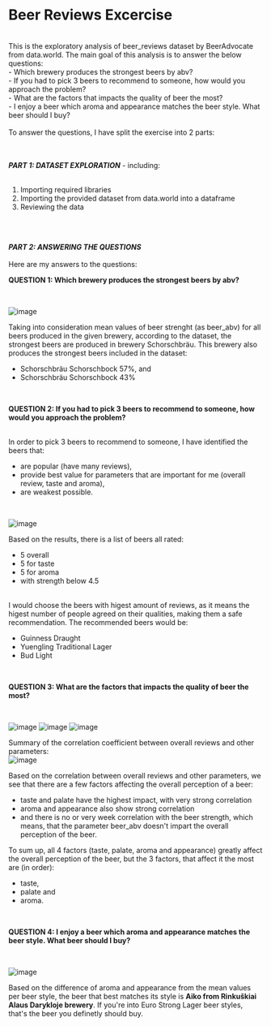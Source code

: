 # Beer Reviews Excercise <br>
<br>
This is the exploratory analysis of beer_reviews dataset by BeerAdvocate from data.world. The main goal of this analysis is to answer the below questions: <br>
- Which brewery produces the strongest beers by abv? <br>
- If you had to pick 3 beers to recommend to someone, how would you approach the problem? <br>
- What are the factors that impacts the quality of beer the most? <br>
- I enjoy a beer which aroma and appearance matches the beer style. What beer should I buy?<br>
<br>
To answer the questions, I have split the exercise into 2 parts:<br>
<br>
<br>

***PART 1: DATASET EXPLORATION*** - including:<br>
<br>
1. Importing required libraries
2. Importing the provided dataset from data.world into a dataframe
3. Reviewing the data
<br>
<br>

***PART 2: ANSWERING THE QUESTIONS*** <br>
<br>
Here are my answers to the questions:

**QUESTION 1: Which brewery produces the strongest beers by abv?**

<br>

![image](https://github.com/user-attachments/assets/a3f1cbf9-4994-4852-ab0c-25c4d3cbbc9a)

Taking into consideration mean values of beer strenght (as beer_abv) for all beers produced in the given brewery, according to the dataset, the strongest beers are produced in brewery Schorschbräu. This brewery also produces the strongest beers included in the dataset:

- Schorschbräu Schorschbock 57%, and
- Schorschbräu Schorschbock 43%

<br>

**QUESTION 2: If you had to pick 3 beers to recommend to someone, how would you approach the problem?** <br>
<br>

In order to pick 3 beers to recommend to someone, I have identified the beers that:

- are popular (have many reviews),
- provide best value for parameters that are important for me (overall review, taste and aroma),
- are weakest possible.
<br>

![image](https://github.com/user-attachments/assets/c2b0c642-de03-4ddd-af7f-37a1cecf38a2)


Based on the results, there is a list of beers all rated:

- 5 overall
- 5 for taste
- 5 for aroma
- with strength below 4.5
<br>
I would choose the beers with higest amount of reviews, as it means the higest number of people agreed on their qualities, making them a safe recommendation. The recommended beers would be:

- Guinness Draught
- Yuengling Traditional Lager
- Bud Light
<br>

**QUESTION 3: What are the factors that impacts the quality of beer the most?** <br>

<br>

![image](https://github.com/user-attachments/assets/e3ffead8-51e8-4eee-acf6-cf934bd9a1cc)
![image](https://github.com/user-attachments/assets/b97ba20f-47e8-428a-8046-053a3c8255c6)
![image](https://github.com/user-attachments/assets/81a53b56-ea1a-4f92-b9ff-0f95da0186d4)

Summary of the correlation coefficient between overall reviews and other parameters:<br>
![image](https://github.com/user-attachments/assets/64d45aa4-d494-4be8-b38f-0fa168449596)

Based on the correlation between overall reviews and other parameters, we see that there are a few factors affecting the overall perception of a beer:

- taste and palate have the highest impact, with very strong correlation
- aroma and appearance also show strong correlation
- and there is no or very week correlation with the beer strength, which means, that the parameter beer_abv doesn't impart the overall perception of the beer. <br>

To sum up, all 4 factors (taste, palate, aroma and appearance) greatly affect the overall perception of the beer, but the 3 factors, that affect it the most are (in order):

- taste,
- palate and
- aroma.

<br>

**QUESTION 4: I enjoy a beer which aroma and appearance matches the beer style. What beer should I buy?** <br>

<br>

![image](https://github.com/user-attachments/assets/a2c63a78-5117-44d2-9016-146a90b05de0)

Based on the difference of aroma and appearance from the mean values per beer style, the beer that best matches its style is **Aiko from Rinkuškiai Alaus Darykloje brewery**. If you're into Euro Strong Lager beer styles, that's the beer you definetly should buy.
